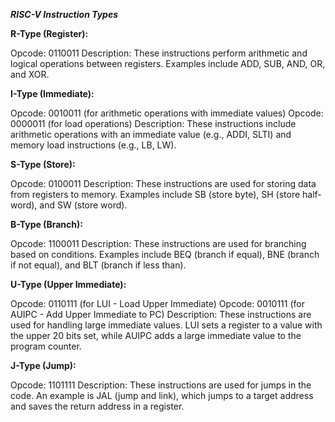 ***RISC-V Instruction Types***

**R-Type (Register):**

Opcode: 0110011
Description: These instructions perform arithmetic and logical operations between registers. Examples include ADD, SUB, AND, OR, and XOR.

**I-Type (Immediate):**

Opcode: 0010011 (for arithmetic operations with immediate values)
Opcode: 0000011 (for load operations)
Description: These instructions include arithmetic operations with an immediate value (e.g., ADDI, SLTI) and memory load instructions (e.g., LB, LW).

**S-Type (Store):**

Opcode: 0100011
Description: These instructions are used for storing data from registers to memory. Examples include SB (store byte), SH (store half-word), and SW (store word).

**B-Type (Branch):**

Opcode: 1100011
Description: These instructions are used for branching based on conditions. Examples include BEQ (branch if equal), BNE (branch if not equal), and BLT (branch if less than).

**U-Type (Upper Immediate):**

Opcode: 0110111 (for LUI - Load Upper Immediate)
Opcode: 0010111 (for AUIPC - Add Upper Immediate to PC)
Description: These instructions are used for handling large immediate values. LUI sets a register to a value with the upper 20 bits set, while AUIPC adds a large immediate value to the program counter.

**J-Type (Jump):**

Opcode: 1101111
Description: These instructions are used for jumps in the code. An example is JAL (jump and link), which jumps to a target address and saves the return address in a register.

